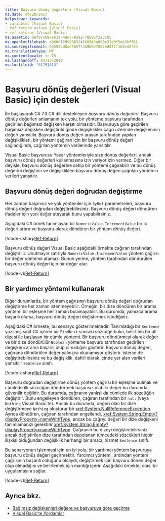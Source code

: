 ```yaml
---
title: Başvuru dönüş değerleri (Visual Basic)
ms.date: 04/28/2017
helpviewer_keywords:
- variables [Visual Basic]
- ref return values [Visual Basic]
- ref returns [Visual Basic]
ms.assetid: 5ef0cc69-eb3a-4a67-92a2-78585f223cb5
ms.openlocfilehash: d0600f7d9030324160343e800c37e0f5e68bff61
ms.sourcegitcommit: 9b552addadfb57fab0b9e7852ed4f1f1b8a42f8e
ms.translationtype: MT
ms.contentlocale: tr-TR
ms.lasthandoff: 04/23/2019
ms.locfileid: "61791813"
---
```

# <a name="support-for-reference-return-values-visual-basic"></a>Başvuru dönüş değerleri (Visual Basic) için destek

İle başlayarak C# 7.0 C# dili destekleyen *başvuru dönüş değerleri*. Başvuru dönüş değerleri anlamanın tek yolu, bir yönteme başvuru tarafından geçirilen bağımsız değişken karşıtı olmasıdır. Başvuruya göre geçirilen bağımsız değişken değiştirildiğinde değişiklikler çağrı üzerinde değişkeninin değeri yansıtılır. Başvuru dönüş değeri arayan tarafından yapılan değişiklikleri, bir yöntemi çağıran için bir başvuru dönüş değeri sağladığında, çağrılan yöntemin verilerinde yansıtılır.

Visual Basic başvurusu Yazar yöntemleriyle size dönüş değerleri, ancak başvuru dönüş değerleri kullanmasına izin veriyor izin vermez. Diğer bir deyişle, başvuru dönüş değerine sahip bir yöntemi çağırabilir ve bu dönüş değerini değiştirin ve değişiklikleri başvuru dönüş değeri çağrılan yöntemin verileri yansıtılır.

## <a name="modifying-the-ref-return-value-directly"></a>Başvuru dönüş değeri doğrudan değiştirme

Her zaman başarısız ve yok yöntemler için `ByRef` parametreleri, başvuru dönüş değeri doğrudan değiştirebilirsiniz. Başvuru dönüş değeri döndüren ifadeler için yeni değer atayarak bunu yapabilirsiniz. 

Aşağıdaki C# örnek tanımlayan bir `NumericValue.IncrementValue` bir iç değeri artırır ve başvuru olarak döndüren bir yöntem dönüş değeri. 

[!code-csharp[Ref-Return](../../../../../samples/snippets/visualbasic/programming-guide/language-features/procedures/ref-returns1.cs)]

Başvuru dönüş değeri Visual Basic aşağıdaki örnekte çağıran tarafından değiştirilir. Unutmayın satırıyla `NumericValue.IncrementValue` yöntem çağrısı bir değer yönteme atamaz. Bunun yerine, yöntem tarafından döndürülen başvuru dönüş değeri için bir değer atar.

[!code-vb[Ref-Return](../../../../../samples/snippets/visualbasic/programming-guide/language-features/procedures/use-ref-returns1.vb)]

## <a name="using-a-helper-method"></a>Bir yardımcı yöntemi kullanarak

Diğer durumlarda, bir yöntem çağrısının başvuru dönüş değeri doğrudan değiştirme her zaman istenmeyebilir. Örneğin, bir dize döndüren bir arama yöntemi bir eşleşme her zaman bulamayabilir. Bu durumda, yalnızca arama başarılı olursa, başvuru dönüş değeri değiştirmek istediğiniz.

Aşağıdaki C# örnekte, bu senaryo gösterilmektedir. Tanımladığı bir `Sentence` yazılmış sınıf C# içeren bir `FindNext` sonraki sözcüğe bulur, belirtilen bir alt dizesi ile başlayan bir cümle yöntemi. Bir başvuru döndürmeyi olarak değer ve bir dize döndürülür `Boolean` yönteme başvuru tarafından geçirilen değişkeni arama başarılı olup olmadığını gösterir. Başvuru dönüş değeri, çağırana döndürülen değer yalnızca okunamıyor gösterir. isterse de değiştirebilirsiniz ve bu değişiklik, dahili olarak içinde yer alan verileri yansıtılır `Sentence` sınıfı.

[!code-csharp[Ref-Return](../../../../../samples/snippets/visualbasic/getting-started/ref-returns.cs)]

Başvuru doğrudan değiştirme dönüş yöntem çağrısı bir eşleşme bulmak ve cümlede ilk sözcüğün döndürmek başarısız olabilir değer bu durumda güvenilir değildir. Bu durumda, çağıranın yanlışlıkla cümlede ilk sözcüğün değiştirir. Bunu engelleyen döndüren, çağıran tarafından bir `null` (veya `Nothing` Visual Basic'te). Ancak bu durumda, değeri olan bir dize değiştirmeye `Nothing` oluşturur bir <xref:System.NullReferenceException>. Ayrıca döndüren, çağıran tarafından engellendi, <xref:System.String.Empty?displayProperty=nameWithType>, ancak bu çağrıyı değeri bir dize değişkeni tanımlamanızı gerektirir <xref:System.String.Empty?displayProperty=nameWithType>. Çağıranın bu dizeyi değiştirebilirsiniz, ancak değiştirilen dize tarafından depolanan tümcedeki sözcükleri hiçbir ilişkisi olduğundan değişiklik herhangi bir amacı, hizmet `Sentence` sınıfı.

Bu senaryonun işlenmesi için en iyi yolu, bir yardımcı yöntem başvuruya başvuru dönüş değeri geçirmektir. Yardımcı yöntemi, ardından yöntem çağrısının başarılı olduğunu olsaydı, değiştirmek için başvuru dönen değer olup olmadığını ve belirlemek için mantığı içerir. Aşağıdaki örnekte, olası bir uygulamasını sağlar.

[!code-vb[Ref-Return](../../../../../samples/snippets/visualbasic/getting-started/ref-return-helper.vb#1)]

## <a name="see-also"></a>Ayrıca bkz.

- [Bağımsız değişkenleri değere ve başvuruya göre geçirme](passing-arguments-by-value-and-by-reference.md)
- [Visual Basic'te Yordamlar](index.md)
